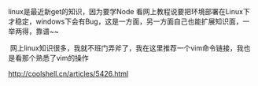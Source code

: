   linux是最近新get的知识，因为要学Node 看网上教程说要把环境部署在Linux下才稳定，windows下会有Bug，这是一方面，另一方面自己也能扩展知识面，一举两得，靠谱~~  
  
  网上linux知识很多，我就不班门弄斧了，我在这里推荐一个vim命令链接，我也是看那个熟悉了vim的操作  
  
  http://coolshell.cn/articles/5426.html
